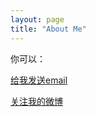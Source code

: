 ```yaml
---
layout: page
title: "About Me"
---
```


你可以：

[给我发送email](mailto:sageras.wang@gmail.com)

[关注我的微博](http://t.qq.com/VipXiaoGang)